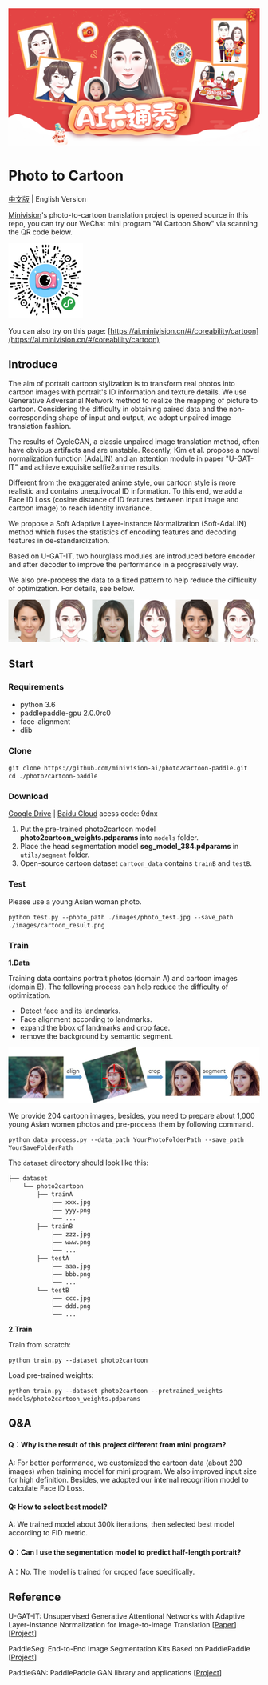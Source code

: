 <div align='center'>
  <img src='./images/title.png'>
</div>

# Photo to Cartoon

[中文版](README.md) | English Version

[Minivision](https://www.minivision.cn/)'s photo-to-cartoon translation project is opened source in this repo, you can try our WeChat mini program "AI Cartoon Show" via scanning the QR code below.

<div>
  <img src='./images/QRcode.jpg' height='150px' width='150px'>
</div>

You can also try on this page: [https://ai.minivision.cn/#/coreability/cartoon](https://ai.minivision.cn/#/coreability/cartoon)

## Introduce

The aim of portrait cartoon stylization is to transform real photos into cartoon images with portrait's ID information and texture details. We use Generative Adversarial Network method to realize the mapping of picture to cartoon. Considering the difficulty in obtaining paired data and the non-corresponding shape of input and output, we adopt unpaired image translation fashion.

The results of CycleGAN, a classic unpaired image translation method, often have obvious artifacts and are unstable. Recently, Kim et al. propose a novel normalization function (AdaLIN) and an attention module in paper "U-GAT-IT" and achieve exquisite selfie2anime results.

Different from the exaggerated anime style, our cartoon style is more realistic and contains unequivocal ID information. To this end, we add a Face ID Loss (cosine distance of ID features between input image and cartoon image) to reach identity invariance. 

We propose a Soft Adaptive Layer-Instance Normalization (Soft-AdaLIN) method which fuses the statistics of encoding features and decoding features in de-standardization. 

Based on U-GAT-IT, two hourglass modules are introduced before encoder and after decoder to improve the performance in a progressively way.

We also pre-process the data to a fixed pattern to help reduce the difficulty of optimization. For details, see below.

<div align='center'>
  <img src='./images/results.png'>
</div>

## Start

### Requirements
- python 3.6
- paddlepaddle-gpu 2.0.0rc0
- face-alignment
- dlib

### Clone

```
git clone https://github.com/minivision-ai/photo2cartoon-paddle.git
cd ./photo2cartoon-paddle
```

### Download

[Google Drive](https://drive.google.com/file/d/12M221441UU_7OB1u3JYAh9ENUa0v6BQZ/view?usp=sharing) | [Baidu Cloud](https://pan.baidu.com/s/17xt0gwHGd3tD2-aRzW4-8w) acess code: 9dnx

1. Put the pre-trained photo2cartoon model **photo2cartoon_weights.pdparams** into `models` folder.
2. Place the head segmentation model **seg_model_384.pdparams** in `utils/segment` folder.
3. Open-source cartoon dataset `cartoon_data` contains `trainB` and `testB`.

### Test

Please use a young Asian woman photo.
```
python test.py --photo_path ./images/photo_test.jpg --save_path ./images/cartoon_result.png
```

### Train
**1.Data**

Training data contains portrait photos (domain A) and cartoon images (domain B). The following process can help reduce the difficulty of optimization.
- Detect face and its landmarks.
- Face alignment according to landmarks.
- expand the bbox of landmarks and crop face.
- remove the background by semantic segment.

<div align='center'>
  <img src='./images/data_process.jpg'>
</div>

We provide 204 cartoon images, besides, you need to prepare about 1,000 young Asian women photos and pre-process them by following command.

```
python data_process.py --data_path YourPhotoFolderPath --save_path YourSaveFolderPath
```

The `dataset` directory should look like this:
```
├── dataset
    └── photo2cartoon
        ├── trainA
            ├── xxx.jpg
            ├── yyy.png
            └── ...
        ├── trainB
            ├── zzz.jpg
            ├── www.png
            └── ...
        ├── testA
            ├── aaa.jpg 
            ├── bbb.png
            └── ...
        └── testB
            ├── ccc.jpg 
            ├── ddd.png
            └── ...
```

**2.Train**

Train from scratch:
```
python train.py --dataset photo2cartoon
```

Load pre-trained weights:
```
python train.py --dataset photo2cartoon --pretrained_weights models/photo2cartoon_weights.pdparams
```

## Q&A
#### Q：Why is the result of this project different from mini program?

A: For better performance, we customized the cartoon data (about 200 images) when training model for mini program. We also improved input size for high definition. Besides, we adopted our internal recognition model to calculate Face ID Loss.

#### Q: How to select best model?

A: We trained model about 300k iterations, then selected best model according to FID metric.

#### Q：Can I use the segmentation model to predict half-length portrait?
A：No. The model is trained for croped face specifically.

## Reference

U-GAT-IT: Unsupervised Generative Attentional Networks with Adaptive Layer-Instance Normalization for Image-to-Image Translation [[Paper](https://arxiv.org/abs/1907.10830)][[Project](https://github.com/znxlwm/UGATIT-pytorch)]

PaddleSeg: End-to-End Image Segmentation Kits Based on PaddlePaddle [[Project](https://github.com/PaddlePaddle/PaddleSeg)]

PaddleGAN: PaddlePaddle GAN library and applications [[Project](https://github.com/PaddlePaddle/PaddleGAN)]


